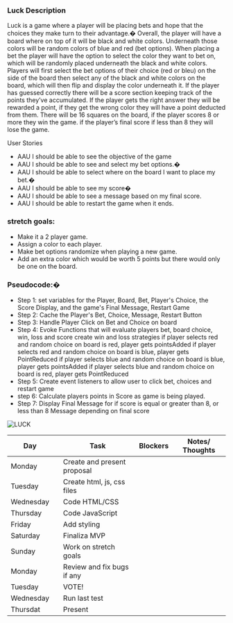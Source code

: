 
### Luck Description

Luck is a game where a player will be placing bets and hope that the choices they make turn to their advantage.�
Overall, the player will have a board where on top of it will be black and white colors.
Underneath those colors will be random colors of blue and red (bet options). 
When placing a bet the player will have the option to select the color they want to bet on,  
which will be randomly placed underneath the black and white colors. 
Players will  first select the bet options of their choice (red or bleu) on the side of the board then select any of the black and white colors on the board, which will then flip and display the color underneath it.
If the player has guessed correctly there will be a score section keeping  track of the points they’ve accumulated. 
If the player gets the right answer they will be rewarded a point, 
if they get the wrong color they will have a point deducted from them.
There will be 16 squares on the board, if the player scores  8 or more they win the game. 
if the player’s final score if less than 8 they will lose the game.

 
  User Stories
- AAU I should be able to see the objective of the game 
- AAU I should be able to see and select my bet options.�
- AAU I should be able to select where on the board I want to place my bet.�
- AAU I should be able to see my score�
- AAU I should be able to see a message based on my final score.
- AAU I should be able to restart the game when it ends.


### stretch goals:
-  Make it a 2 player game.
-  Assign a color to each player.
-  Make bet options randomize when playing a new game.
-  Add an extra color which would be worth 5 points but there would only be one on the board.

### Pseudocode:�

- Step 1: set variables for the Player, Board, Bet, Player's Choice, the Score Display, and the game's Final Message, Restart Game
- Step 2: Cache the Player's Bet, Choice, Message, Restart Button
- Step 3: Handle Player Click on Bet and Choice on board
- Step 4: Evoke Functions that will evaluate players bet, board choice, win, loss and score
          create win and loss strategies
          if player selects red and random choice on board is red, player gets pointsAdded 
          if player selects red and random choice on board is blue, player gets PointReduced
          if player selects blue and random choice on board is blue, player gets pointsAdded 
          if player selects blue and random choice on board is red, player gets PointReduced 
- Step 5: Create event listeners to allow user to click  bet, choices and restart game
- step 6: Calculate players points in Score as game is being played.   
- Step 7: Display Final Message for if score is equal or greater than 8, or less than 8
                   Message depending on final score


![LUCK](https://github.com/user-attachments/assets/870c8f3b-9f28-402a-9080-70feaed1441d)



|  Day        |   | Task                               | Blockers | Notes/ Thoughts |
| ------------|---|------------------------------------|----------|-----------------|
| Monday      |   | Create and present proposal        |          |                 |
| Tuesday     |   | Create html, js, css files         |          |                 |
| Wednesday   |   | Code HTML/CSS                      |          |                 |
| Thursday    |   | Code JavaScript                    |          |                 |
| Friday      |   | Add styling                        |          |                 |
| Saturday    |   | Finaliza MVP                       |          |                 |
| Sunday      |   | Work on stretch goals              |          |                 |
| Monday      |   | Review and fix bugs if any         |          |                 |
| Tuesday     |   | VOTE!                              |          |                 |
| Wednesday   |   | Run last test                      |          |                 |
| Thursdat    |   | Present                            |          |                 |


